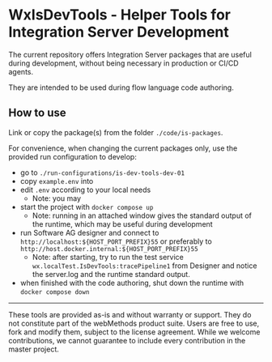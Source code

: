 # WxIsDevTools - Helper Tools for Integration Server Development

The current repository offers Integration Server packages that are useful during development, without being necessary in production or CI/CD agents.

They are intended to be used during flow language code authoring.

## How to use

Link or copy the package(s) from the folder `./code/is-packages`.

For convenience, when changing the current packages only, use the provided run configuration to develop:

- go to `./run-configurations/is-dev-tools-dev-01`
- copy `example.env` into
- edit `.env` according to your local needs
  - Note: you may 
- start the project with `docker compose up`
  - Note: running in an attached window gives the standard output of the runtime, which may be useful during development
- run Software AG designer and connect to `http://localhost:${HOST_PORT_PREFIX}55` or preferably to `http://host.docker.internal:${HOST_PORT_PREFIX}55`
  - Note: after starting, try to run the test service `wx.localTest.IsDevTools:tracePipeline1` from Designer and notice the server.log and the runtime standard output.
- when finished with the code authoring, shut down the runtime with `docker compose down`

----
These tools are provided as-is and without warranty or support. They do not constitute part of the webMethods product suite. Users are free to use, fork and modify them, subject to the license agreement. While we welcome contributions, we cannot guarantee to include every contribution in the master project.
